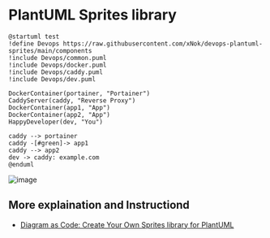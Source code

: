 # PlantUML Sprites library

```plantuml
@startuml test
!define Devops https://raw.githubusercontent.com/xNok/devops-plantuml-sprites/main/components
!include Devops/common.puml
!include Devops/docker.puml
!include Devops/caddy.puml
!include Devops/dev.puml

DockerContainer(portainer, "Portainer")
CaddyServer(caddy, "Reverse Proxy")
DockerContainer(app1, "App")
DockerContainer(app2, "App")
HappyDeveloper(dev, "You")

caddy --> portainer
caddy -[#green]-> app1
caddy --> app2
dev -> caddy: example.com
@enduml
```

![image](https://github.com/xNok/devops-plantuml-sprites/assets/9772542/970317df-7e2a-4f73-90a1-14578fc186ff)


## More explaination and Instructiond

* [Diagram as Code: Create Your Own Sprites library for PlantUML](https://itnext.io/diagram-as-code-create-your-own-sprites-library-for-plantuml-f8cffb83b038?sk=6f00eb768757b8357ee538bc78f195dd)
